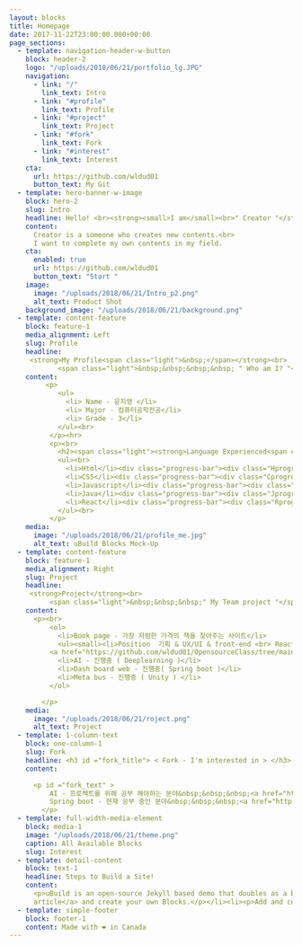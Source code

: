 ```yaml
---
layout: blocks
title: Homepage
date: 2017-11-22T23:00:00.000+00:00
page_sections:
  - template: navigation-header-w-button
    block: header-2
    logo: "/uploads/2018/06/21/portfolio_lg.JPG"
    navigation:
      - link: "/"
        link_text: Intro
      - link: "#profile"
        link_text: Profile
      - link: "#project"
        link_text: Project
      - link: "#fork"
        link_text: Fork
      - link: "#interest"
        link_text: Interest
    cta:
      url: https://github.com/wldud01
      button_text: My Git
  - template: hero-banner-w-image
    block: hero-2
    slug: Intro
    headline: Hello! <br><strong><small>I am</small><br>" Creator "</strong>
    content:
      Creator is a someone who creates new contents.<br>
      I want to complete my own contents in my field.
    cta:
      enabled: true
      url: https://github.com/wldud01
      button_text: "Start "
    image:
      image: "/uploads/2018/06/21/Intro_p2.png"
      alt_text: Product Shot
    background_image: "/uploads/2018/06/21/background.png"
  - template: content-feature
    block: feature-1
    media_alignment: Left
    slug: Profile
    headline:
     <strong>My Profile<span class="light">&nbsp;</span></strong><br>
            <span class="light">&nbsp;&nbsp;&nbsp;&nbsp; " Who am I? "</span>
    content:
         <p>
            <ul>
              <li> Name - 윤지영 </li>
              <li> Major - 컴퓨터공학전공</li>
              <li> Grade - 3</li>
            </ul><br>
          </p><hr>
          <p><br>
            <h2><span class="light"><strong>Language Experienced<span class="light">&nbsp;                    </span></strong><br></h2>
            <ul><br>
              <li>Html</li><div class="progress-bar"><div class="Hprogress"></div></div>
              <li>CSS</li><div class="progress-bar"><div class="Cprogress"></div></div>
              <li>Javascript</li><div class="progress-bar"><div class="Sprogress"></div></div>
              <li>Java</li><div class="progress-bar"><div class="Jprogress"></div></div>
              <li>React</li><div class="progress-bar"><div class="Rprogress"></div></div>
            </ul><br>
          </p>
    media:
      image: "/uploads/2018/06/21/profile_me.jpg"
      alt_text: uBuild Blocks Mock-Up
  - template: content-feature
    block: feature-1
    media_alignment: Right
    slug: Project
    headline:
     <strong>Project</strong><br>
          <span class="light">&nbsp;&nbsp;&nbsp;" My Team project "</span></span>
    content:
      <p><br>
          <ol>
            <li>Book page - 가장 저렴한 가격의 책을 찾아주는 사이트</li>
            <ul><small><li>Position  기획 & UX/UI & front-end <br> React를 이용한 첫 프로젝트 / 긴 로딩시간이 조금 아쉬움<br>
          <a href="https://github.com/wldud01/OpensourceClass/tree/main/prev_book_page">here</a></li></small></ul>
            <li>AI - 진행중 ( Deeplearning )</li>
            <li>Dash board web - 진행중( Spring boot )</li>
            <li>Meta bus - 진행중 ( Unity ) </li>
          </ol>

        </p>
    media:
      image: "/uploads/2018/06/21/roject.png"
      alt_text: Project
  - template: 1-column-text
    block: one-column-1
    slug: Fork
    headline: <h3 id ="fork_title"> < Fork - I'm interested in > </h3>
    content: 

      <p id ="fork_text" >
          AI - 프로젝트를 위해 공부 해야하는 분야&nbsp;&nbsp;&nbsp;<a href="https://github.com/wldud01/pymldg-rev">Machine learning guide</a><br>
          Spring boot - 현재 공부 중인 분야&nbsp;&nbsp;&nbsp;<a href="https://github.com/wldud01/spring-boot">Spring boot guide</a>
        </p>
  - template: full-width-media-element
    block: media-1
    image: "/uploads/2018/06/21/theme.png"
    caption: All Available Blocks
    slug: Interest
  - template: detail-content
    block: text-1
    headline: Steps to Build a Site!
    content:
      <p>uBuild is an open-source Jekyll based demo that doubles as a builder tool inside the Forestry content manager.</p><ol><li><p><a href="https://app.forestry.io/quick-start?repo=forestryio/ubuild-jekyll&provider=github&engine=jekyll">Import this demo in Forestry</a>.</p></li><li><p>Read <a href="https://forestry.io/blog/ubuild-a-new-theme-for-static-sites-using-blocks/">our
      article</a> and create your own Blocks.</p></li><li><p>Add and customize the available Blocks and preview them as you go along.</p></li></ol>
  - template: simple-footer
    block: footer-1
    content: Made with ❤︎ in Canada
---
```

